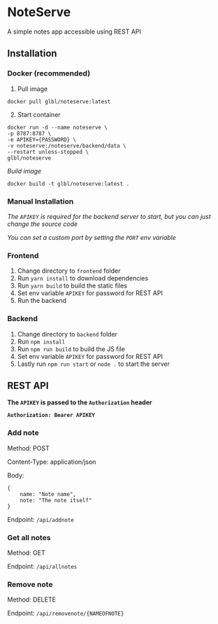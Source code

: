 # NoteServe
A simple notes app accessible using REST API

## Installation

### Docker (recommended)

1. Pull image
```
docker pull glbl/noteserve:latest
```

2. Start container
```
docker run -d --name noteserve \
-p 8787:8787 \
-e APIKEY={PASSWORD} \
-v noteserve:/noteserve/backend/data \
--restart unless-stopped \
glbl/noteserve
```

*Build image*
```
docker build -t glbl/noteserve:latest .
```

### Manual Installation

*The `APIKEY` is required for the backend server to start, but you can just change the source code*

*You can set a custom port by setting the `PORT` env variable*

### Frontend
1. Change directory to `frontend` folder
2. Run `yarn install` to download dependencies
3. Run `yarn build` to build the static files
4. Set env variable `APIKEY` for password for REST API
5. Run the backend

### Backend
1. Change directory to `backend` folder
2. Run `npm install`
3. Run `npm run build` to build the JS file
4. Set env variable `APIKEY` for password for REST API
5. Lastly run `npm run start` or `node .` to start the server

## REST API

**The `APIKEY` is passed to the `Authorization` header**

**`Authorization: Bearer APIKEY`**

### Add note
Method: POST

Content-Type: application/json

Body:
```
{
    name: "Note name",
    note: "The note itself"
}
```

Endpoint: `/api/addnote`

### Get all notes
Method: GET

Endpoint: `/api/allnotes`

### Remove note
Method: DELETE

Endpoint: `/api/removenote/{NAMEOFNOTE}`
